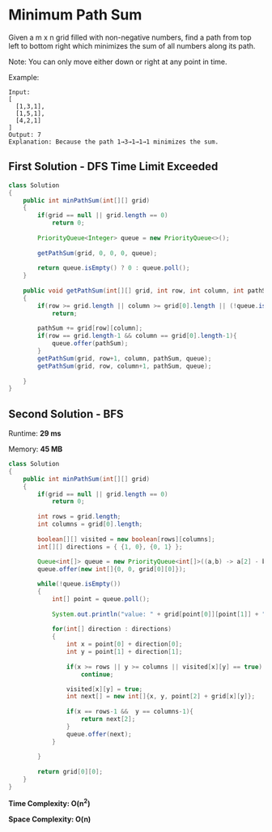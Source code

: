 # Minimum Path Sum

Given a m x n grid filled with non-negative numbers, find a path from top left to bottom right which minimizes the sum of all numbers along its path.

Note: You can only move either down or right at any point in time.

Example:

```
Input:
[
  [1,3,1],
  [1,5,1],
  [4,2,1]
]
Output: 7
Explanation: Because the path 1→3→1→1→1 minimizes the sum.
```

## First Solution - DFS Time Limit Exceeded

```java
class Solution 
{
    public int minPathSum(int[][] grid) 
    {
        if(grid == null || grid.length == 0)
            return 0;
        
        PriorityQueue<Integer> queue = new PriorityQueue<>();
        
        getPathSum(grid, 0, 0, 0, queue);
        
        return queue.isEmpty() ? 0 : queue.poll();
    }
    
    public void getPathSum(int[][] grid, int row, int column, int pathSum, PriorityQueue<Integer> queue)
    {           
        if(row >= grid.length || column >= grid[0].length || (!queue.isEmpty() && pathSum >= queue.peek()))
            return;
        
        pathSum += grid[row][column];
        if(row == grid.length-1 && column == grid[0].length-1){
            queue.offer(pathSum);
        }
        getPathSum(grid, row+1, column, pathSum, queue);
        getPathSum(grid, row, column+1, pathSum, queue);
            
    }
}
```

## Second Solution - BFS

Runtime: **29 ms**

Memory: **45 MB**

```java
class Solution 
{
    public int minPathSum(int[][] grid) 
    {
        if(grid == null || grid.length == 0)
            return 0;
        
        int rows = grid.length;
        int columns = grid[0].length;
        
        boolean[][] visited = new boolean[rows][columns];
        int[][] directions = { {1, 0}, {0, 1} };
      
        Queue<int[]> queue = new PriorityQueue<int[]>((a,b) -> a[2] - b[2]);
        queue.offer(new int[]{0, 0, grid[0][0]});

        while(!queue.isEmpty())
        {
            int[] point = queue.poll();
            
            System.out.println("value: " + grid[point[0]][point[1]] + " number: " + point[2]);
            
            for(int[] direction : directions)
            {
                int x = point[0] + direction[0];
                int y = point[1] + direction[1];
             
                if(x >= rows || y >= columns || visited[x][y] == true)
                    continue;

                visited[x][y] = true;
                int next[] = new int[]{x, y, point[2] + grid[x][y]};
               
                if(x == rows-1 &&  y == columns-1){
                    return next[2];
                }
                queue.offer(next);
            }
            
        }
        
        return grid[0][0];
    }
}
```

**Time Complexity: O(n<sup>2</sup>)**

**Space Complexity: O(n)**